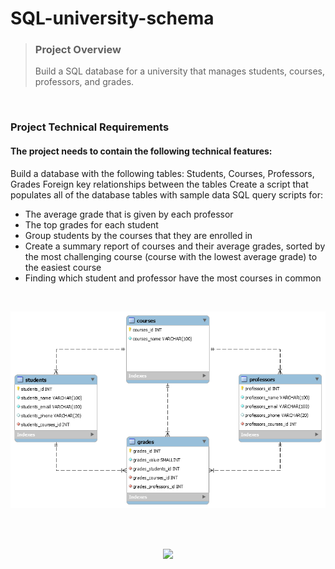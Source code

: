# SQL-university-schema

> ### Project Overview
>
> Build a SQL database for a university that manages students, courses, professors, and grades.

<br>

### Project Technical Requirements

#### The project needs to contain the following technical features:

Build a database with the following tables: Students, Courses, Professors, Grades
Foreign key relationships between the tables
Create a script that populates all of the database tables with sample data
SQL query scripts for:
- The average grade that is given by each professor
- The top grades for each student
- Group students by the courses that they are enrolled in
- Create a summary report of courses and their average grades, sorted by the most challenging course (course with the lowest average grade) to the easiest course
- Finding which student and professor have the most courses in common

<br>
        
![EER Diagram](https://github.com/alejandroMAD/SQL-university-schema/blob/main/model.png "EER Diagram")

<br><br>

<p align="center">
  <img src="https://img.shields.io/badge/MySQL%20Workbench-8.0.22-%235d87a1">
</p>
